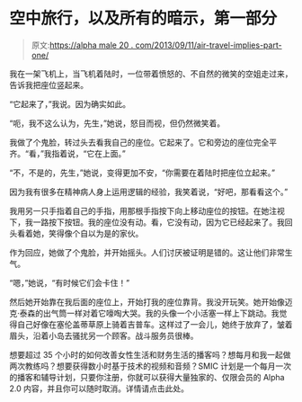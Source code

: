 # 空中旅行，以及所有的暗示，第一部分

> 原文:[https://alpha male 20 . com/2013/09/11/air-travel-implies-part-one/](https://alphamale20.com/2013/09/11/air-travel-implies-part-one/)

我在一架飞机上，当飞机着陆时，一位带着愤怒的、不自然的微笑的空姐走过来，告诉我把座位竖起来。

“它起来了，”我说。因为确实如此。

“呃，我不这么认为，先生，”她说，怒目而视，但仍然微笑着。

我做了个鬼脸，转过头去看我自己的座位。它起来了。它和旁边的座位完全平齐。“看，”我指着说，“它在上面。”

“不，不是的，先生，”她说，变得更加不安，“你需要在着陆时把座位立起来。”

因为我有很多在精神病人身上运用逻辑的经验，我笑着说，“好吧，那看看这个。”

我用另一只手指着自己的手指，用那根手指按下向上移动座位的按钮。在她注视下，我一路按下按钮。我的座位没有动。看，它没有动，因为它已经起来了。我回头看着她，笑得像个自以为是的家伙。

作为回应，她做了个鬼脸，并开始摇头。人们讨厌被证明是错的。这让他们非常生气。

“嗯，”她说，“有时候它们会卡住！”

然后她开始靠在我后面的座位上，开始打我的座位靠背。我没开玩笑。她开始像迈克·泰森的出气筒一样对着它嚎啕大哭。我的头像一个小活塞一样上下跳动。我觉得自己好像在塞伦盖蒂草原上骑着吉普车。这样过了一会儿，她终于放弃了，皱着眉头，沿着小岛去骚扰另一个顾客。战斗服务员很棒。

想要超过 35 个小时的如何改善女性生活和财务生活的播客吗？想每月和我一起做两次教练吗？想要获得数小时基于技术的视频和音频？SMIC 计划是一个每月一次的播客和辅导计划，只要你注册，你就可以获得大量独家的、仅限会员的 Alpha 2.0 内容，并且你可以随时取消。详情请点击此处。